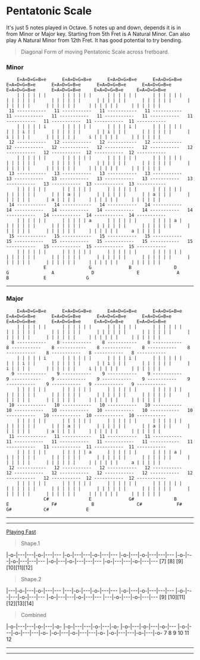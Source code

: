 # Pentatonic Scale

It's just 5 notes played in Octave.
5 notes up and down, depends it is in from Minor or Major key.
Starting from 5th Fret is A Natural Minor. Can also play A Natural Minor from 12th Fret.
It has good potential to try bending.

> Diagonal Form of moving Pentatonic Scale across fretboard.

### Minor

```ASCII
    E=A=D=G=B=e      E=A=D=G=B=e      E=A=D=G=B=e      E=A=D=G=B=e      E=A=D=G=B=e      E=A=D=G=B=e      E=A=D=G=B=e      E=A=D=G=B=e      E=A=D=G=B=e      E=A=D=G=B=e     E=A=D=G=B=e     E=A=D=G=B=e
    | | | | | |      | | | | | |      | | | | | |      | | | | | |      | | | | | |      | | | | | |      | | | | | |      | | | | | |      | | | | | |      | | | | | |     | | | | | |     | | | | | |
 11 -----------   11 -----------   11 -----------   11 -----------   11 -----------   11 -----------   11 -----------   11 -----------   11 -----------   11 -----------  11 -----------  11 -----------
    | | | | | i      | | | | | |      | | | | i |      | | | | | |      | | | i | |      | | | | | |      | | i | | |      | | | | | |      | i | | | |      | | | | | |     i | | | | |     | | | | | |
 12 -----------   12 -----------   12 -----------   12 -----------   12 -----------   12 -----------   12 -----------   12 -----------   12 -----------   12 -----------  12 -----------  12 -----------
    | | | | | |      | | | | | |      | | | | | |      | | | | | |      | | | | | |      | | | | | |      | | | | | |      | | | | | |      | | | | | |      | | | | | |     | | | | | |     | | | | | |
 13 -----------   13 -----------   13 -----------   13 -----------   13 -----------   13 -----------   13 -----------   13 -----------   13 -----------   13 -----------  13 -----------  13 -----------
    | | | | | |      | | | | | |      | | | | | |      | | | | | |      | | | | | |      | | | a | |      | | | | | |      | | a | | |      | | | | | |      | a | | | |     | | | | | |     | | | | | |
 14 -----------   14 -----------   14 -----------   14 -----------   14 -----------   14 -----------   14 -----------   14 -----------   14 -----------   14 -----------  14 -----------  14 -----------
    | | | | | |      | | | | | a      | | | | | |      | | | | a |      | | | | | |      | | | | | |      | | | | | |      | | | | | |      | | | | | |      | | | | | |     | | | | | |     a | | | | |
 15 -----------   15 -----------   15 -----------   15 -----------   15 -----------   15 -----------   15 -----------   15 -----------   15 -----------   15 -----------  15 -----------  15 -----------
    | | | | | |      | | | | | |      | | | | | |      | | | | | |      | | | | | |      | | | | | |      | | | | | |      | | | | | |      | | | | | |      | | | | | |     | | | | | |     | | | | | |
              E                G              B                D              G                A              D                E              A                B             E               G
```
---

### Major

```ASCII
    E=A=D=G=B=e      E=A=D=G=B=e      E=A=D=G=B=e      E=A=D=G=B=e      E=A=D=G=B=e      E=A=D=G=B=e      E=A=D=G=B=e      E=A=D=G=B=e      E=A=D=G=B=e      E=A=D=G=B=e     E=A=D=G=B=e     E=A=D=G=B=e
    | | | | | |      | | | | | |      | | | | | |      | | | | | |      | | | | | |      | | | | | |      | | | | | |      | | | | | |      | | | | | |      | | | | | |     | | | | | |     | | | | | |
  8 -----------    8 -----------    8 -----------    8 -----------    8 -----------    8 -----------    8 -----------    8 -----------    8 -----------    8 -----------   8 -----------   8 -----------
    | | | | | i      | | | | | |      | | | | i |      | | | | | |      | | | i | |      | | | | | |      | | i | | |      | | | | | |      | i | | | |      | | | | | |     i | | | | |     | | | | | |
  9 -----------    9 -----------    9 -----------    9 -----------    9 -----------    9 -----------    9 -----------    9 -----------    9 -----------    9 -----------   9 -----------   9 -----------
    | | | | | |      | | | | | |      | | | | | |      | | | | | |      | | | | | |      | | | | | |      | | | | | |      | | | | | |      | | | | | |      | | | | | |     | | | | | |     | | | | | |
 10 -----------   10 -----------   10 -----------   10 -----------   10 -----------   10 -----------   10 -----------   10 -----------   10 -----------   10 -----------  10 -----------  10 -----------
    | | | | | |      | | | | | |      | | | | | |      | | | | | |      | | | | | |      | | | a | |      | | | | | |      | | a | | |      | | | | | |      | a | | | |     | | | | | |     | | | | | |
 11 -----------   11 -----------   11 -----------   11 -----------   11 -----------   11 -----------   11 -----------   11 -----------   11 -----------   11 -----------  11 -----------  11 -----------
    | | | | | |      | | | | | a      | | | | | |      | | | | a |      | | | | | |      | | | | | |      | | | | | |      | | | | | |      | | | | | |      | | | | | |     | | | | | |     a | | | | |
 12 -----------   12 -----------   12 -----------   12 -----------   12 -----------   12 -----------   12 -----------   12 -----------   12 -----------   12 -----------  12 -----------  12 -----------
    | | | | | |      | | | | | |      | | | | | |      | | | | | |      | | | | | |      | | | | | |      | | | | | |      | | | | | |      | | | | | |      | | | | | |     | | | | | |     | | | | | |
              C#               E              G#               B              E                F#             B                C#             F#               G#            C#              E
```
---
---

[Playing Fast](https://www.youtube.com/watch?v=CXQdK9FC_bY)

> Shape.1

  |-o-|---|---|-o-|---|---
  |-o-|---|---|-o-|---|---
  |-o-|---|-o-|---|---|---
  |-o-|---|-o-|---|---|---
  |-o-|---|-o-|---|---|---
  |-o-|---|---|-o-|---|---
  [7] [8] [9] [10][11][12]

> Shape.2

  |---|-o-|---|-o-|---|---
  |---|-o-|---|-o-|---|---
  |-o-|---|-o-|---|---|---
  |-o-|---|---|-o-|---|---
  |-o-|---|---|-o-|---|---
  |---|-o-|---|-o-|---|---
  [9] [10][11][12][13][14]

> Combined

  |-o-|---|---|-o-|---|-o-
  |-o-|---|---|-o-|---|-o-
  |-o-|---|-o-|---|-o-|---
  |-o-|---|-o-|---|---|-o-
  |-o-|---|-o-|---|---|-o-
  |-o-|---|---|-o-|---|-o-
  7   8   9   10  11  12

---
---
